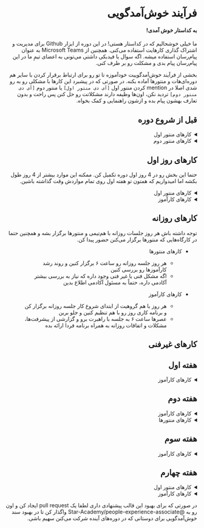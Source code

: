 <div dir="rtl" align='right'>


  
# فرآیند خوش‌آمدگویی

#### به کداستار خوش آمدی!

ما خیلی خوشحالیم که در کداستار هستی!
در این دوره از ابزار Github برای مدیریت و اشتراک گذاری کار‌هایت استفاده می‌کنی.
همچنین از Microsoft Teams به عنوان پیام‌رسان استفاده میشه.
اگه سوال یا فیدبکی داشتی می‌تونی به اعضای تیمِ ما در این پیام‌رسان پیام بدی و مشکلت رو بر طرف کنی.

بخشی از فرآیند خوش‌آمدگوییت خودآموزه تا تو رو برای ارتباط برقرار کردن با سایر هم دوره‌ای‌هات و منتور‌ها آماده بکنه.
در صورتی که در پیشبرد این کارها با مشکلی رو به رو شدی اصلا در
mention
کردن منتور اول `[آی دی منتور اول]` یا منتور دوم  `[آی دی منتور دوم]`  تردید نکن، اون‌ها وظیفه دارند مشکلاتت رو حل کنن پس راحت و بدون تعارف بهشون پیام بده و ازشون
راهنمایی و کمک بخواه.


## قبل از شروع دوره

<details>
  <summary>کارهای منتور اول</summary>

  <div dir="ltr" align='left'>

  1. [ ] <span  dir="rtl" align='right'> ایمیل کارآموز رو بگیر و به تیم Microsoft Teams دعوتش کن </span>
  2. [ ] <span  dir="rtl" align='right'> فرآیند خوش‌آمدگویی رو به صورت issue و با عنوان نام و نام خانوادگی کارآموز تعریف کن ولی assign نکن تا خودش یاد بگیره assign کنه. همچنین جاهایی که نیاز به تغییر داره رو تغییر بده</span>
  3. [ ] قبل از شروع دوره حتما با کارآموزت ارتباط بگیر و اون رو به افتتاحیه دوره دعوت کن. حتما تو پیامت خودت رو معرفی کن و ورودش رو به دوره تبریک بگو
  4. [ ] لینک این ایشوی فرآیند خوش‌آمدگویی به نام خودش رو که تیم برگزاری ایجاد کرده براش بفرست و بگو بعد از افتتاحیه طبق این برنامه پیش میریم
  5. [ ] <span  dir="rtl" align='right'>مطمئن شو کارآموز با موفقیت به Microsoft Teams اضافه شده باشه و اگه مشکلی داره مشکلش رو حل کن</span>
    
  </div>
</details>

<details>
  <summary>کارهای منتور دوم</summary>
  
  <div  dir="ltr" align='left'>
  
  1. [ ] قبل از شروع دوره حتما با کارآموزت ارتباط بگیر و اون رو به افتتاحیه دوره دعوت کن. حتما تو پیامت خودت رو معرفی کن و ورودش رو به دوره تبریک بگو
  2. [ ] به کارآموز بگو در طول دوره کارآموزی دو تا منتور داره و می‌تونه به هر کدوم پیام بده و مشکلات رو پیگیری کنه
     </div>
</details>


## کار‌های روز اول

حتما این بخش رو در 4 روز اول دوره تکمیل کن.
ممکنه این موارد بیشتر از 4 روز طول بکشه اما امیدواریم که همتون تو هفته اول روی تمام مواردش وقت گذاشته باشین.

<details>
  <summary>کار‌های منتور اول</summary>
  
  <div  dir="ltr" align='left'>
  
  1. [ ] در افتتاحیه شرکت کن
  2. [ ] کارآموزت رو به گیت‌هاب دعوت کن و اگه توضیح اضافی در این مورد خواست بهش بده
  3. [ ] مطمئن شو کارآموز با موفقیت تونسته این ایشو رو به خودش اساین کنه
     </div>
</details>

<details>
  <summary>کار‌های کارآموز</summary>
  
  <div  dir="ltr" align='left'>
  
  1. [ ] در افتتاحیه شرکت کن
  2. [ ] به هم گروهیت پیام بده و با هم ارتباط بگیرید
  3. [ ] از منتور پیگیری کن که به گیت‌هاب اضافه بشی
  4. [ ] <span  dir="rtl" align='right'> به ریپو [codestar-intern-issues](https://github.com/Star-Academy/codestar-intern-issues) برو و در اونجا ایشوی فرآیند خوش‌آمدگویی به نام خودت رو پیدا و به خودت assign کن </span>
  5. [ ] <span  dir="rtl" align='right'>هماهنگ کنین هر روز ساعت ۶ عصر با منتور‌ها جلسه روزانه داشته باشین، مهم‌ترین چیزایی که توی جلسه روزانه مطرح می‌شه اینه که امروز چه پیشرفت‌ها و چه مشکلاتی داشتین و برنامه‌تون برای فردا چیه</span>
  6. [ ]  <span  dir="rtl" align='right'>هماهنگ کنین هر روز ساعت ۱۰ صبح (یا زودتر) با هم‌تیمی‌ات جلسه روزانه داشته باشی و کار رو به صورت pair programming با هم شروع کنین.</span>
  7. [ ] <span  dir="rtl" align='right'>بر اساس این که توی کدوم دوره پذیرفته شدی، [برنامه مهندسی نرم‌افزار](https://github.com/Star-Academy/codestar-internship/blob/master/Projects/Summer1400/SoftwareEngineeringPlan.md) یا [برنامه فرانت‌اند](https://github.com/Star-Academy/codestar-internship/blob/master/Projects/Summer1400/FrontendPlan.md) رو باز کن و این صفحه رو توی مرورگرت بوک‌مارک کن چون از این به بعد خیلی به این صفحه میای.</span>
  8. [ ] با هم تیمی ات فاز اول مهندسی نرم‌افزار یا فرانت‌اند رو بر اساس برنامه شروع کن.

  9. [ ] <span  dir="rtl" align='right'> وقتی کار‌های روز اول رو انجام دادی لیبل "Day 1- Complete Label" رو به ایشوت بزن </span>
     </div>
</details>

## کار‌های روزانه


توجه داشته باش هر روز جلسات روزانه با هم‌تیمی و منتور‌ها برگزار بشه و همچنین حتما در کارگاه‌هایی که منتور‌ها برگزار می‌کنن حضور پیدا کن.


  * کار‌های منتور‌ها
    * هر روز جلسه روزانه رو ساعت ۶ برگزار کنین و روند رشد کارآموزها رو بررسی کنین
    * اگه مشکل فنی یا غیر فنی وجود داره که نیاز به بررسی بیشتر آکادمی داره، حتماً به مسئول آکادمی اطلاع بدین



* کار‌های کارآموز  
  * هر روز با هم گروهیت از ابتدای شروع کار جلسه روزانه برگزار کن و برنامه کاری روز رو با هم تنظیم کنین و جلو برین
  * عصرها ساعت ۶ به جلسه با راهبرت برو و گزارشی از پیشرفت‌ها، مشکلات و اتفاقات روزانه به همراه برنامه فردا ارائه بده

## کار‌های غیر‌فنی

## هفته اول

<details>
  <summary>کار‌های کارآموز</summary>
  
  <div  dir="ltr" align='left'>
  
  1. [ ] برنامه جلسات غیر‌فنی و کارکرد هر یک را از [اینجا](./non-tech-sessions.md) مطالعه کن
     1. [ ] بخش جلسات دورهمی رو مطالعه کن
     2. [ ] <span  dir="rtl" align='right'>بخش جلسات AMA رو مطالعه کن</span>
     3. [ ] <span  dir="rtl" align='right'>بخش جلسات یک به یک رو مطالعه کن</span>
     4. [ ] <span  dir="rtl" align='right'>بخش جلسات Coffee Chats رو مطالعه کن</span>
   
  2. [ ] <span  dir="rtl" align='right'>وقتی کار‌های هفته اول رو انجام دادی لیبل "Week 1- Complete Label" رو به ایشوت متصل کن </span>
     </div>
</details>

## هفته دوم

<details>
  <summary>کارهای کارآموز</summary>
  
  <div  dir="ltr" align='left'>

  1. [ ] <span  dir="rtl" align='right'> در این هفته و هفته‌های آینده با سه نفر از اعضای بقیه تیم ها جلسه [Coffee Chat](https://about.gitlab.com/company/culture/all-remote/informal-communication/#coffee-chats) برنامه ریزی کن و سعی کن بیشتر با بقیه بچه‌ها در این جلسات آشنا بشی. مدت زمان پیشنهادی برای این جلسات نیم ساعته </span>
       1. [ ] <span  dir="rtl" align='right'>جلسه اول Coffee Chat برگزار شد</span>
       2. [ ] <span  dir="rtl" align='right'>جلسه دوم Coffee Chat برگزار شد</span>
       3. [ ] <span  dir="rtl" align='right'>جلسه سوم Coffee Chat برگزار شد</span>


  2. [ ] به جلسه [یک به یک](https://knowyourteam.com/blog/2018/01/03/7-ways-to-prepare-for-an-effective-one-on-one-meeting-with-your-manager/) با منتور برو
   
  3. [ ] <span  dir="rtl" align='right'>وقتی کار‌های هفته دوم رو انجام دادی لیبل "week 2- Complete Label" رو به ایشوت متصل کن </span>
     </div>
</details>


<details>
  <summary>کارهای منتور‌ها</summary>
  
  <div  dir="ltr" align='left'>
  
  1. [ ] یکی از منتور‌ها جلسه [یک به یک](https://knowyourteam.com/blog/2018/01/03/7-ways-to-prepare-for-an-effective-one-on-one-meeting-with-your-manager/) با کارآموز برنامه‌ریزی کند و در مورد موارد مختلف جهت آشنایی بیشتر گفت و گو کنین
   </div>
</details>

## هفته سوم

<details>
  <summary>کارهای کارآموز</summary>
  
  <div  dir="ltr" align='left'>
  
  1. [ ] <span  dir="rtl" align='right'>نمی‌خوایم توی کارآموزی تک‌بعدی باشی و فقط کار کنی، پس حداقل در دو مورد از دورهمی‌ها و مسابقه‌ها شرکت کن.</span>
     1. [ ] در یکی از دورهمی ها شرکت کردم
     2. [ ] در یکی از بازی‌ها/مسابقه‌ها شرکت کردم
  2. [ ] کار در ساعات طولانی با کامپیوتر می‌تونه دردسر ساز بشه و به سلامتی ما آسیب بزنه، بنابراین [مستند سلامتی](./health.md) رو با دقت بخون و نکاتش رو رعایت کن

  3. [ ] <span  dir="rtl" align='right'> وقتی کار‌های هفته سوم رو انجام دادی لیبل "week 3- Complete Label" رو به ایشوت متصل کن </span>
     </div>
</details>

## هفته چهارم

<details>
  <summary>کارهای منتور اول</summary>
  
  <div  dir="ltr" align='left'>
  
  1. [ ] <span  dir="rtl" align='right'> یک جلسه [AMA](https://about.gitlab.com/company/culture/all-remote/learning-and-development/#ask-me-anything-ama-group-conversations-and-key-meetings) میان چند نفر از بچه‌ها و یکی از مدیران ارشد برنامه ریزی کن و به اطلاع کارآموز برسون</spam>
     </div>
</details>

<details>
  <summary>کارهای کارآموز</summary>
  
  <div  dir="ltr" align='left'>
  
  1. [ ] <span  dir="rtl" align='right'> در جلسه [AMA](https://about.gitlab.com/company/culture/all-remote/learning-and-development/#ask-me-anything-ama-group-conversations-and-key-meetings) شرکت کن و هر چیزی که در مورد تیم ستاره، گذشته‌، حال و آینده‌اش دوست داری بپرس </span>
  2. [ ] <span  dir="rtl" align='right'>خسته نباشی، کارای این ایشو تموم شد پس این ایشو رو  Close کن</span>
     </div>
</details>

در صورتی که برای بهبود این قالب پیشنهادی داری لطفا یک
pull request
ایجاد کن و اون رو به
@Star-Academy/people-experience-associate
واگذار کن تا در بهبود سند خوش‌آمدگویی برای دوستانی که در دوره‌های آینده شرکت می‌کنن سهیم باشی.

</div>
